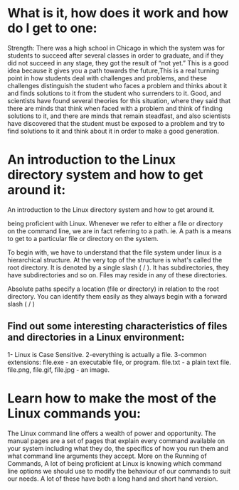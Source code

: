 
# What is it, how does it work and how do I get to one:
Strength:
 There was a high school in Chicago in which the system was for students to succeed after several classes in order to graduate, and if they did not succeed in any stage, they got the result of “not yet.” This is a good idea because it gives you a path towards the future,This is a real turning point in how students deal with challenges and problems, and these challenges distinguish the student who faces a problem and thinks about it and finds solutions to it from the student who surrenders to it. Good, and scientists have found several theories for this situation, where they said that there are minds that think when faced with a problem and think of finding solutions to it, and there are minds that remain steadfast, and also scientists have discovered that the student must be exposed to a problem and try to find solutions to it and think about it in order to make a good generation.

# An introduction to the Linux directory system and how to get around it:
An introduction to the Linux directory system and how to get around it.

 being proficient with Linux. Whenever we refer to either a file or directory on the command line, we are in fact referring to a path. ie. A path is a means to get to a particular file or directory on the system.

To begin with, we have to understand that the file system under linux is a hierarchical structure. At the very top of the structure is what's called the root directory. It is denoted by a single slash ( / ). It has subdirectories, they have subdirectories and so on. Files may reside in any of these directories.

Absolute paths specify a location (file or directory) in relation to the root directory. You can identify them easily as they always begin with a forward slash ( / )


## Find out some interesting characteristics of files and directories in a Linux environment:
1- Linux is Case Sensitive.
2-everything is actually a file.
3-common extensions:
file.exe - an executable file, or program.
file.txt - a plain text file.
file.png, file.gif, file.jpg - an image.

# Learn how to make the most of the Linux commands you:
The Linux command line offers a wealth of power and opportunity.
The manual pages are a set of pages that explain every command available on your system including what they do, the specifics of how you run them and what command line arguments they accept. 
More on the Running of Commands,
A lot of being proficient at Linux is knowing which command line options we should use to modify the behaviour of our commands to suit our needs. A lot of these have both a long hand and short hand version.






